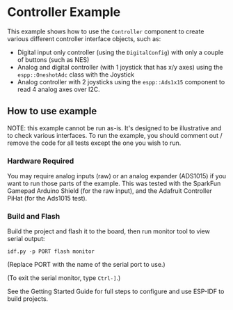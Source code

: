 # Controller Example

This example shows how to use the `Controller` component to create various
different controller interface objects, such as:
* Digital input only controller (using the `DigitalConfig`) with only a couple of buttons (such as NES)
* Analog and digital controller (with 1 joystick that has x/y axes) using the `espp::OneshotAdc` class with the Joystick
* Analog controller with 2 joysticks using the `espp::Ads1x15` component to read 4 analog axes over I2C.

## How to use example

NOTE: this example cannot be run as-is. It's designed to be illustrative and to
check various interfaces. To run the example, you should comment out / remove
the code for all tests except the one you wish to run.

### Hardware Required

You may require analog inputs (raw) or an analog expander (ADS1015) if you want
to run those parts of the example. This was tested with the SparkFun Gamepad
Arduino Shield (for the raw input), and the Adafruit Controller PiHat (for the
Ads1015 test).

### Build and Flash

Build the project and flash it to the board, then run monitor tool to view serial output:

```
idf.py -p PORT flash monitor
```

(Replace PORT with the name of the serial port to use.)

(To exit the serial monitor, type ``Ctrl-]``.)

See the Getting Started Guide for full steps to configure and use ESP-IDF to build projects.
